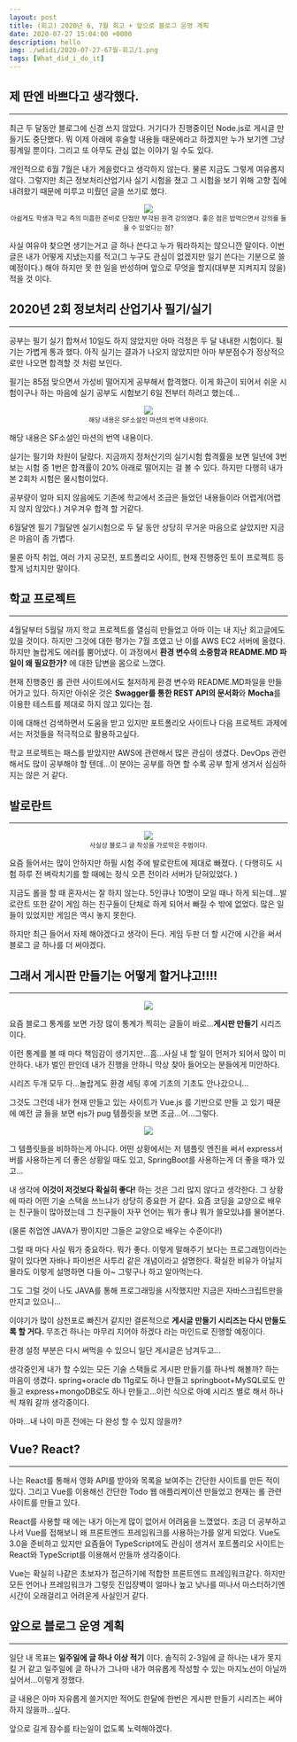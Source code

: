 ```yaml
---
layout: post
title: (회고) 2020년 6, 7월 회고 + 앞으로 블로그 운영 계획
date: 2020-07-27 15:04:00 +0000
description: hello
img: ./wdidi/2020-07-27-67월-회고/1.png
tags: [What_did_i_do_it]
---
```


## 제 딴엔 바쁘다고 생각했다.

---

최근 두 달동안 블로그에 신경 쓰지 않았다. 거기다가 진행중이던 Node.js로 게시글 만들기도 중단했다. 뭐 이제 아래에 후술할 내용들 때문에라고 하겠지만 누가 보기엔 그냥 핑계일 뿐이다. 그리고 또 아무도 관심 없는 이야기 일 수도 있다.

개인적으로 6월 7월은 내가 게을렀다고 생각하지 않는다. 물론 지금도 그렇게 여유롭지 않다. 그렇지만 최근 정보처리산업기사 실기 시험을 쳤고 그 시험을 보기 위해 고향 집에 내려왔기 때문에 미루고 미뤘던 글을 쓰기로 했다.

<center><img src="/assets/img/wdidi/2020-07-27-67월-회고/1.png"></center>
<center><small>아쉽게도 학생과 학교 측의 미흡한 준비로 단점만 부각된 원격 강의였다. 좋은 점은 밥먹으면서 강의를 들을 수 있었다는 점?</small></center>

사실 여유야 찾으면 생기는거고 글 하나 쓴다고 누가 뭐라하지는 않으니깐 말이다. 이번 글은 내가 어떻게 지냈는지를 적고(그 누구도 관심이 없겠지만 일기 쓴다는 기분으로 쓸 예정이다.) 해야 하지만 못 한 일을 반성하며 앞으로 무엇을 할지(대부분 지켜지지 않을) 적을 것 이다.

## 2020년 2회 정보처리 산업기사 필기/실기

---

공부는 필기 실기 합쳐서 10일도 하지 않았지만 아마 걱정은 두 달 내내한 시험이다. 필기는 가볍게 통과 했다. 아직 실기는 결과가 나오지 않았지만 아마 부분점수가 정상적으로만 나오면 합격할 것 처럼 보인다.

필기는 85점 맞으면서 가성비 떨어지게 공부해서 합격했다. 이게 화근이 되어서 쉬운 시험이구나 하는 마음에 실기 공부도 시험보기 6일 전부터 하려고 했는데...

<center><img src="/assets/img/wdidi/2020-07-27-67월-회고/2.png"></center>
<center><small>해당 내용은 SF소설인 마션의 번역 내용이다.</small></center>

해당 내용은 SF소설인 마션의 번역 내용이다.

실기는 필기와 차원이 달랐다. 지금까지 정처산기의 실기시험 합격률을 보면 일년에 3번 보는 시험 중 1번은 합격률이 20% 아래로 떨어지는 걸 볼 수 있다. 하지만 다행히 내가 본 2회차 시험은 물시험이었다.

공부량이 얼마 되지 않음에도 기존에 학교에서 조금은 들었던 내용들이라 어렵게(어렵지 않지 않았다.) 겨우겨우 합격 할 거같다.

6월달엔 필기 7월달엔 실기시험으로 두 달 동안 상당히 무거운 마음으로 살았지만 지금은 마음이 좀 가볍다.

물론 아직 취업, 여러 가지 공모전, 포트폴리오 사이트, 현재 진행중인 토이 프로젝트 등 할게 넘치지만 말이다.

## 학교 프로젝트

---

4월달부터 5월달 까지 학교 프로젝트를 열심히 만들었고 아마 이는 내 지난 회고글에도 있을 것이다. 하지만 그것에 대한 평가는 7월 초였고 난 이를 AWS EC2 서버에 올렸다. 하지만 놀랍게도 에러를 뿜어냈다. 이 과정에서 **환경 변수의 소중함과 README.MD 파일이 왜 필요한가?** 에 대한 답변을 몸으로 느꼈다.

현재 진행중인 롤 관련 사이트에서도 철저하게 환경 변수와 README.MD파일을 만들어가고 있다. 하지만 아쉬운 것은 **Swagger를 통한 REST API의 문서화**와 **Mocha**를 이용한 테스트를 제대로 하지 않고 있다는 점.

이에 대해선 검색하면서 도움을 받고 있지만 포트폴리오 사이트나 다음 프로젝트 과제에서는 저것들을 적극적으로 활용하고싶다.

학교 프로젝트는 패스를 받았지만 AWS에 관련해서 많은 관심이 생겼다. DevOps 관련해서도 많이 공부해야 할 텐데...이 분야는 공부를 하면 할 수록 공부 할게 생겨서 심심하지는 않은 거 같다.

## 발로란트

---

<center><img src="/assets/img/wdidi/2020-07-27-67월-회고/3.png"></center>
<center><small>사실상 블로그 글 작성을 가로막은 주범이다.</small></center>

요즘 들어서는 많이 안하지만 하필 시험 주에 발로란트에 제대로 빠졌다. ( 다행히도 시험 하루 전 벼락치기를 할 때에는 정식 오픈 전이라 서버가 닫혀있었다. )

지금도 롤을 할 때 혼자서는 잘 하지 않는다. 5인큐나 10명이 모일 때나 하게 되는데...발로란트 또한 같이 게임 하는 친구들이 단체로 하게 되어서 빠질 수 밖에 없었다. 많은 일들이 있었지만 게임은 역시 놓지 못한다.

하지만 최근 들어서 자제 해야겠다고 생각이 든다. 게임 두판 더 할 시간에 시간을 써서 블로그 글 하나를 더 써야겠다.

<center>
<ins class="kakao_ad_area" style="display:none; margin-top: 15px;" 
 data-ad-unit    = "DAN-1iykkck0nlqnp" 
 data-ad-width   = "250" 
 data-ad-height  = "250"></ins> 
<script type="text/javascript" src="//t1.daumcdn.net/kas/static/ba.min.js" async></script>
</center>

## 그래서 게시판 만들기는 어떻게 할거냐고!!!!

---

<center><img src="/assets/img/wdidi/2020-07-27-67월-회고/4.png"></center>

요즘 블로그 통계를 보면 가장 많이 통계가 찍히는 글들이 바로...**게시판 만들기** 시리즈 이다.

이런 통계를 볼 때 마다 책임감이 생기지만...흠...사실 내 할 일이 먼저가 되어서 많이 미안하다. 내가 벌인 판인데 내가 진행을 안하니 막상 찾아 들어오는 분들에게 미안하다.

시리즈 두개 모두 다...놀랍게도 환경 세팅 후에 기초의 기초도 안나갔으니...

그것도 그런데 내가 현재 만들고 있는 사이트가 Vue.js 를 기반으로 만들 고 있기 때문에 예전 글 들을 보면 ejs가 pug 템플릿을 보면 조금...어...그렇다.

<center><img src="/assets/img/wdidi/2020-07-27-67월-회고/5.png"></center>

그 템플릿들을 비하하는게 아니다. 어떤 상황에서는 저 템플릿 엔진을 써서 express서버를 사용하는게 더 좋은 상황일 때도 있고, SpringBoot를 사용하는게 더 좋을 때가 있고...

내 생각에 **이것이 저것보다 확실히 좋다!** 하는 것은 그리 많지 않다고 생각한다. 그 상황에 따라 어떤 기술 스택을 쓰느냐가 상당히 중요한 거 같다. 요즘 코딩을 교양으로 배우는 친구들이 많아졌는데 그 친구들이 자꾸 언어는 뭐가 좋냐 뭐가 쓸모있냐를 물어본다.

(물론 취업엔 JAVA가 짱이지만 그들은 교양으로 배우는 수준이다!)

그럴 때 마다 사실 뭐가 중요하다. 뭐가 좋다. 이렇게 말해주기 보다는 프로그래밍이라는 말이 있다면 자바나 파이썬은 사투리 같은 개념이라고 설명한다. 확실한 비유가 아닐지 몰라도 이렇게 설명하면 다들 아~ 그렇구나 하고 알아먹는다.

그도 그럴 것이 나도 JAVA를 통해 프로그래밍을 시작했지만 지금은 자바스크립트만을 만지고 있으니...

이야기가 많이 삼천포로 빠진거 같지만 결론적으로 **게시글 만들기 시리즈는 다시 만들도록 할 거다.** 무조건 하나는 마무리 지어야 하겠다 라는 마인드로 진행할 예정이다.

환경 설정 부분은 다시 써먹을 수 있으니 일단 게시글은 남겨두고...

생각중인게 내가 할 수있는 모든 기술 스택들로 게시판 만들기를 하나씩 해볼까? 하는 마음이 생겼다. spring+oracle db 11g로도 하나 만들고 springboot+MySQL로도 만들고 express+mongoDB로도 하나 만들고...이런 식으로 아예 시리즈 별로 해서 하나씩 채워 갈까 생각중이다.

아마...내 나이 마흔 전에는 다 완성 할 수 있지 않을까?

## Vue? React?

---

나는 React를 통해서 영화 API를 받아와 목록을 보여주는 간단한 사이트를 만든 적이 있다. 그리고 Vue를 이용해선 간단한 Todo 웹 애플리케이션 만들었고 현재는 롤 관련 사이트를 만들고 있다.

React를 사용할 때 에는 내가 아는게 많이 없어서 어려움을 느꼈었다. 조금 더 공부하고 나서 Vue를 접해보니 왜 프론트엔드 프레임워크를 사용하는가를 알게 되었다. Vue도 3.0을 준비하고 있지만 요즘들어 TypeScript에도 관심이 생겨서 포트폴리오 사이트는 React와 TypeScript를 이용해서 만들까 생각중이다.

Vue는 확실히 나같은 초보자가 접근하기에 적합한 프론트엔드 프레임워크같다. 하지만 모든 언어나 프레임워크가 그렇듯 진입장벽이 얼마나 높고 낮나를 떠나서 마스터하기엔 시간이 오래걸리고 어려운게 사실인거 같다.

## 앞으로 블로그 운영 계획

---

일단 내 목표는 **일주일에 글 하나 이상 적기** 이다. 솔직히 2-3일에 글 하나는 내가 못지킬 거 같고 일주일에 글 하나가 그나마 내가 여유롭게 작성할 수 있는 마지노선이 아닐까 싶어서...이렇게 정했다.

글 내용은 아마 자유롭게 쓸거지만 적어도 한달에 한번은 게시판 만들기 시리즈는 써야 하지 않을까...싶다.

앞으로 길게 잠수를 타는일이 없도록 노력해야겠다.
